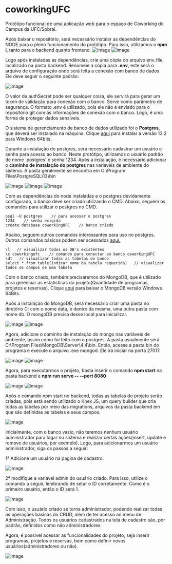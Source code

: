 # coworkingUFC
 Protótipo funcional de uma aplicação web para o espaço de Coworking do Campus da UFC/Sobral.
 
 Após baixar o repositório, será necessário instalar as dependências do NODE para o pleno funcionamento do protótipo. Para isso, utilizamos o **npm i**, tanto para o backend quanto frontend.
![image](https://user-images.githubusercontent.com/39319226/114950188-ec94fe80-9e28-11eb-86fd-9dc17c1d2290.png)
![image](https://user-images.githubusercontent.com/39319226/114950417-57463a00-9e29-11eb-8e69-2f5a2155e4bd.png)


Logo após instaladas as dependências, crie uma cópia do arquivo env_file, localizado na pasta backend. Renomeie a cópia para **.env**, este será o arquivo de configuração onde será feita a conexão com banco de dados. Ele deve seguir o seguinte padrão:

![image](https://user-images.githubusercontent.com/39319226/114959810-26bbcb80-9e3c-11eb-8969-d5aed280f74a.png)

O valor de authSecret pode ser qualquer coisa, ele servirá para gerar um token de validação para conexão com o banco. Serve como parâmetro de segurança. O formato .env é utilizado, pois ele não é enviado para o repositório git com as informações de conexão com o banco. Logo, é uma forma de proteger dados sensíveis.


O sistema de gerenciamento de banco de dados utilizado foi o **Postgres**, que deverá ser instalado na máquina. Clique [aqui](https://www.enterprisedb.com/downloads/postgres-postgresql-downloads) para instalar a versão 13.2 para Windows 64bits.

Durante a instalação do postgres, será necessário cadastrar um usuário e senha para acesso ao banco. Neste protótipo, utilizamos o usuário padrão de nome 'postgres' e senha 1234.
Após a instalação, é necessário adicionar o **caminho de instalação do postgres** nas variaveis de ambiente do sistema. A pasta geralmente se encontra em C:\Program Files\PostgreSQL\13\bin

![image](https://user-images.githubusercontent.com/39319226/114953120-1b61a380-9e2e-11eb-98c0-c3fa7c289a96.png)
![image](https://user-images.githubusercontent.com/39319226/114953075-008f2f00-9e2e-11eb-959b-e885656b73ce.png) 
![image](https://user-images.githubusercontent.com/39319226/114953498-df7b0e00-9e2e-11eb-8b62-a98e81e202dc.png)


Com as dependências do node instaladas e o postgres devidamente configurado, o banco deve ser criado utilizando o CMD. Abaixo, seguem os comandos para utilizar o postgres no CMD.

```
psql -U postgres    // para acessar o postgres
1234    // senha exigida
create database coworkingUFC    // banco criado

```

Abaixo, seguem outros comandos interessantes para uso no postgres. Outros comandos básicos podem ser acessados [aqui.](https://www.postgresqltutorial.com/psql-commands/)

```
\l   // visualizar todos os DB's existentes
\c coworkingufc    // comando para conectar ao banco coworkingUFC
\dt   // visualizar todas as tabelas do banco
select * from table(indicar nome da tabela requerida)   // visualizar todos os campos de uma tabela 

```

Com o banco criado, também precisaremos do MongoDB, que é utilizado para gerenciar as estatísticas do projeto(Quantidade de programas, projetos e reservas). Clique [aqui](https://www.mongodb.com/try/download/community) para baixar o MongoDB versão Windows 64Bits.


Após a instalação do MongoDB, será necessário criar uma pasta no diretório C: com o nome data, e dentro da mesma, uma outra pasta com nome db. O mongoDB precisa desse local para inicializar.

![image](https://user-images.githubusercontent.com/39319226/114970504-f5012f80-9e50-11eb-9802-1d27de35dbd7.png)
![image](https://user-images.githubusercontent.com/39319226/114970523-ffbbc480-9e50-11eb-964c-c50db878868b.png)


Agora, adicione o caminho de instalação do mongo nas variáveis de ambiente, assim como foi feito com o postgres. A pasta usualmente será C:\Program Files\MongoDB\Server\4.4\bin. Então, acesse a pasta bin do programa e execute o arquivo .exe mongod. Ele irá iniciar na porta 27017.

![image](https://user-images.githubusercontent.com/39319226/114956208-c83f1f00-9e34-11eb-98d1-2bbe32f12996.png) ![image](https://user-images.githubusercontent.com/39319226/114960131-cf6a2b00-9e3c-11eb-98e0-12e21fe62998.png)


Agora, para executarmos o projeto, basta inserir o comando **npm start** na pasta backend e **npm run serve -- --port 8080**

![image](https://user-images.githubusercontent.com/39319226/114963008-33432280-9e42-11eb-873c-c3c810d158fb.png)
![image](https://user-images.githubusercontent.com/39319226/114963042-3fc77b00-9e42-11eb-9075-81dfe46ace1f.png)


Após o comando npm start no backend, todas as tabelas do projeto serão criadas, pois está sendo utilizado o Knex JS, um query builder que cria todas as tabelas por meio das migrations, arquivos da pasta backend em que são definidas as tabelas e seus campos.

![image](https://user-images.githubusercontent.com/39319226/114964353-eca2f780-9e44-11eb-9abe-e4a4e43b7240.png)



Inicialmente, com o banco vazio, não teremos nenhum usuário administrador para logar no sistema e realizar certas ações(insert, update e remove de usuários, por exemplo). Logo, para adicionarmos um usuário administrador, siga os passos a seguir:

1ª Adicione um usuário na pagina de cadastro. 

![image](https://user-images.githubusercontent.com/39319226/114962315-da26bf00-9e40-11eb-9ff1-95230c92bd9f.png)


2ª modifique a variável admin do usuário criado. Para isso, utilize o comando a seguir, lembrando de setar o ID corretamente. Como é o primeiro usuário, então o ID será 1.

![image](https://user-images.githubusercontent.com/39319226/114962455-165a1f80-9e41-11eb-9c76-f345301c9364.png)


Com isso, o usuário criado se torna administrador, podendo realizar todas as operações basicas do CRUD, além de ter acesso ao menu de Administração. Todos os usuários cadastrados na tela de cadastro são, por padrão, definidos como não administradores.

Agora, é possível acessar as funcionalidades do projeto, seja inserir programas, projetos e reservas, bem como definir novos usuários\(administradores ou não).

![image](https://user-images.githubusercontent.com/39319226/114964007-4951e280-9e44-11eb-8145-72829675ce3a.png)




















 
 







